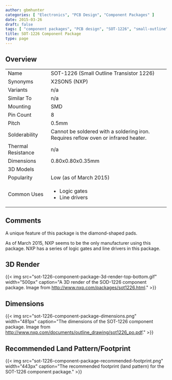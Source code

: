 ```yaml
---
author: gbmhunter
categories: [ "Electronics", "PCB Design", "Component Packages" ]
date: 2015-03-26
draft: false
tags: [ "component packages", "PCB design", "SOT-1226", "small-outline", "transistor" ]
title: SOT-1226 Component Package
type: page
---
```


## Overview

<table>
<tbody>
<tr>
<td>Name</td>
<td>SOT-1226 (Small Outline Transistor 1226)</td>
</tr>
<tr>
<td>Synonyms</td>
<td>X2SON5 (NXP)</td>
</tr>
<tr>
<td>Variants</td>
<td>n/a</td>
</tr>
<tr>
<td>Similar To</td>
<td>n/a</td>
</tr>
<tr>
<td>Mounting</td>
<td>SMD</td>
</tr>
<tr>
<td>Pin Count</td>
<td>8</td>
</tr>
<tr>
<td>Pitch</td>
<td>0.5mm</td>
</tr>
<tr>
<td>Solderability</td>
<td>Cannot be soldered with a soldering iron. Requires reflow oven or infrared heater.</td>
</tr>
<tr>
<td>Thermal Resistance</td>
<td>n/a</td>
</tr>
<tr>
<td>Dimensions</td>
<td>0.80x0.80x0.35mm</td>
</tr>
<tr>
<td>3D Models</td>
<td></td>
</tr>
<tr>
<td>Popularity</td>
<td>Low (as of March 2015)</td>
</tr>
<tr>
<td>Common Uses</td>
<td>
  <ul>
    <li>Logic gates</li>
    <li>Line drivers</li>
  </ul>
</td>
</tr>
</tbody>
</table>

## Comments

A unique feature of this package is the diamond-shaped pads.

As of March 2015, NXP seems to be the only manufacturer using this package. NXP has a series of logic gates and line drivers in this package.

## 3D Render

{{< img src="sot-1226-component-package-3d-render-top-bottom.gif" width="500px" caption="A 3D render of the SOD-1226 component package. Image from http://www.nxp.com/packages/sot1226.html." >}}

## Dimensions

{{< img src="sot-1226-component-package-dimensions.png" width="481px" caption="The dimensions of the SOT-1226 component package. Image from http://www.nxp.com/documents/outline_drawing/sot1226_po.pdf."  >}}

## Recommended Land Pattern/Footprint

{{< img src="sot-1226-component-package-recommended-footprint.png" width="443px" caption="The recommended footprint (land pattern) for the SOT-1226 component package." >}}
